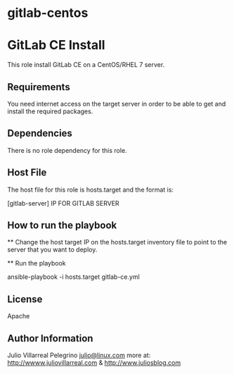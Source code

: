 # gitlab-centos

GitLab CE Install
=================

This role install GitLab CE on a CentOS/RHEL 7 server. 

Requirements
------------

You need internet access on the target server in order to be able to get and install the required packages. 

Dependencies
------------

There is no role dependency for this role.

Host File
----------

The host file for this role is hosts.target and the format is:

[gitlab-server]
IP FOR GITLAB SERVER

How to run the playbook
------------------------

**  Change the host target IP on the hosts.target inventory file to point to the server that you want to deploy.

** Run the playbook

ansible-playbook -i hosts.target gitlab-ce.yml

License
-------

Apache

Author Information
------------------

Julio Villarreal Pelegrino <julio@linux.com> more at: http://wwww.juliovillarreal.com & http://www.juliosblog.com
